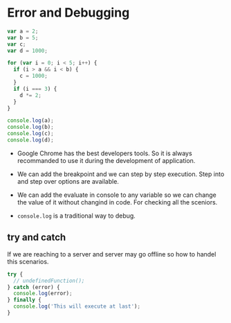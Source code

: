 # Error and Debugging

```javascript
var a = 2;
var b = 5;
var c;
var d = 1000;

for (var i = 0; i < 5; i++) {
  if (i > a && i < b) {
    c = 1000;
  }
  if (i === 3) {
    d *= 2;
  }
}

console.log(a);
console.log(b);
console.log(c);
console.log(d);
```

* Google Chrome has the best developers tools. So it is always recommanded to use it during the development of application.

* We can add the breakpoint and we can step by step execution. Step into and step over options are available.

* We can add the evaluate in console to any variable so we can change the value of it without changind in code. For checking all the sceniors.

* ```console.log``` is a traditional way to debug.

## try and catch

If we are reaching to a server and server may go offline so how to handel this scenarios.

```javascript
try {
  // undefinedFunction();
} catch (error) {
  console.log(error);
} finally {
  console.log('This will execute at last');
}
```